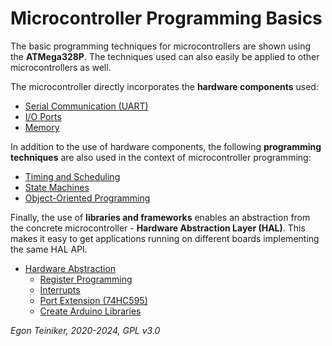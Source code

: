 # Microcontroller Programming Basics

The basic programming techniques for microcontrollers are shown using 
the **ATMega328P**. The techniques used can also easily be applied to 
other microcontrollers as well.

The microcontroller directly incorporates the **hardware components** used:

* [Serial Communication (UART)](serial/)
* [I/O Ports](io-ports/)
* [Memory](memory/)

In addition to the use of hardware components, the following 
**programming techniques** are also used in the context of microcontroller 
programming:

* [Timing and Scheduling](timing/)
* [State Machines](state-machines/)
* [Object-Oriented Programming](oop/)

Finally, the use of **libraries and frameworks** enables an abstraction 
from the concrete microcontroller - **Hardware Abstraction Layer (HAL)**. 
This makes it easy to get applications running on different boards 
implementing the same HAL API.

* [Hardware Abstraction](libraries/)
    * [Register Programming](hardware-abstraction/register-programming/io-ports/)
    * [Interrupts](hardware-abstraction/interrupts/)
    * [Port Extension (74HC595)](hardware-abstraction/port-extension/)
    * [Create Arduino Libraries](hardware-abstraction/arduino-library/)

*Egon Teiniker, 2020-2024, GPL v3.0* 
